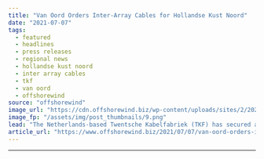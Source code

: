 ```yaml
---
title: "Van Oord Orders Inter-Array Cables for Hollandse Kust Noord"
date: "2021-07-07"
tags: 
  - featured
  - headlines
  - press releases
  - regional news
  - hollandse kust noord
  - inter array cables
  - tkf
  - van oord
  - offshorewind
source: "offshorewind"
image_url: "https://cdn.offshorewind.biz/wp-content/uploads/sites/2/2021/07/07103503/Van-Oord-orders-inter-array-cables-for-Hollandse-Kust-Noord.png"
image_fp: "/assets/img/post_thumbnails/9.png"
lead: "The Netherlands-based Twentsche Kabelfabriek (TKF) has secured a contract by Van Oord for the"
article_url: "https://www.offshorewind.biz/2021/07/07/van-oord-orders-inter-array-cables-for-hollandse-kust-noord/"
---
```


---
